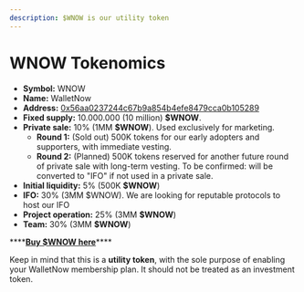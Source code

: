 ```yaml
---
description: $WNOW is our utility token
---
```


# WNOW Tokenomics



* **Symbol:** WNOW
* **Name:** WalletNow
* **Address:** [0x56aa0237244c67b9a854b4efe8479cca0b105289](https://bscscan.com/token/0x56aa0237244c67b9a854b4efe8479cca0b105289)
* **Fixed supply:** 10.000.000 \(10 million\) **$WNOW**.
* **Private sale:** 10% \(1MM **$WNOW**\). Used exclusively for marketing.
  * **Round 1:** \(Sold out\) 500K tokens for our early adopters and supporters, with immediate vesting.
  * **Round 2:** \(Planned\) 500K tokens reserved for another future round of private sale with long-term vesting. To be confirmed: will be converted to "IFO" if not used in a private sale.
* **Initial liquidity:** 5% \(500K **$WNOW**\)
* **IFO:** 30% \(3MM $WNOW\). We are looking for reputable protocols to host our IFO
* **Project operation:** 25% \(3MM **$WNOW**\)
* **Team:** 30% \(3MM **$WNOW**\)

\*\*\*\*[**Buy $WNOW here**](https://exchange.pancakeswap.finance/#/swap?outputCurrency=0x56aa0237244c67b9a854b4efe8479cca0b105289)\*\*\*\*

Keep in mind that this is a **utility token**, with the sole purpose of enabling your WalletNow membership plan. It should not be treated as an investment token.


